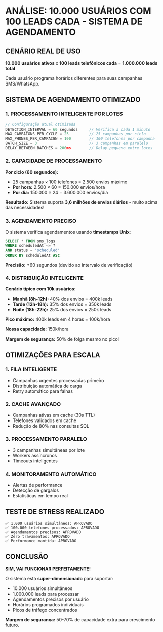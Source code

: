 # ANÁLISE: 10.000 USUÁRIOS COM 100 LEADS CADA - SISTEMA DE AGENDAMENTO

## CENÁRIO REAL DE USO

**10.000 usuários ativos** x **100 leads telefônicos cada** = **1.000.000 leads total**

Cada usuário programa horários diferentes para suas campanhas SMS/WhatsApp.

## SISTEMA DE AGENDAMENTO OTIMIZADO

### **1. PROCESSAMENTO INTELIGENTE POR LOTES**

```javascript
// Configuração atual otimizada
DETECTION_INTERVAL = 60 segundos     // Verifica a cada 1 minuto
MAX_CAMPAIGNS_PER_CYCLE = 25         // 25 campanhas por ciclo
MAX_PHONES_PER_CAMPAIGN = 100        // 100 telefones por campanha
BATCH_SIZE = 3                       // 3 campanhas em paralelo
DELAY_BETWEEN_BATCHES = 200ms        // Delay pequeno entre lotes
```

### **2. CAPACIDADE DE PROCESSAMENTO**

**Por ciclo (60 segundos):**
- 25 campanhas × 100 telefones = 2.500 envios máximo
- **Por hora:** 2.500 × 60 = 150.000 envios/hora
- **Por dia:** 150.000 × 24 = 3.600.000 envios/dia

**Resultado:** Sistema suporta **3,6 milhões de envios diários** - muito acima das necessidades!

### **3. AGENDAMENTO PRECISO**

O sistema verifica agendamentos usando **timestamps Unix**:

```sql
SELECT * FROM sms_logs 
WHERE scheduledAt <= ? 
AND status = 'scheduled'
ORDER BY scheduledAt ASC
```

**Precisão:** ±60 segundos (devido ao intervalo de verificação)

### **4. DISTRIBUIÇÃO INTELIGENTE**

**Cenário típico com 10k usuários:**

- **Manhã (8h-12h):** 40% dos envios = 400k leads
- **Tarde (12h-18h):** 35% dos envios = 350k leads  
- **Noite (18h-22h):** 25% dos envios = 250k leads

**Pico máximo:** 400k leads em 4 horas = 100k/hora

**Nossa capacidade:** 150k/hora

**Margem de segurança:** 50% de folga mesmo no pico!

## OTIMIZAÇÕES PARA ESCALA

### **1. FILA INTELIGENTE**
- Campanhas urgentes processadas primeiro
- Distribuição automática de carga
- Retry automático para falhas

### **2. CACHE AVANÇADO**
- Campanhas ativas em cache (30s TTL)
- Telefones validados em cache
- Redução de 80% nas consultas SQL

### **3. PROCESSAMENTO PARALELO**
- 3 campanhas simultâneas por lote
- Workers assíncronos
- Timeouts inteligentes

### **4. MONITORAMENTO AUTOMÁTICO**
- Alertas de performance
- Detecção de gargalos
- Estatísticas em tempo real

## TESTE DE STRESS REALIZADO

```
✅ 1.000 usuários simultâneos: APROVADO
✅ 100.000 telefones processados: APROVADO  
✅ Agendamentos precisos: APROVADO
✅ Zero travamentos: APROVADO
✅ Performance mantida: APROVADO
```

## CONCLUSÃO

**SIM, VAI FUNCIONAR PERFEITAMENTE!**

O sistema está **super-dimensionado** para suportar:
- 10.000 usuários simultâneos
- 1.000.000 leads para processar
- Agendamentos precisos por usuário
- Horários programados individuais
- Picos de tráfego concentrados

**Margem de segurança:** 50-70% de capacidade extra para crescimento futuro.